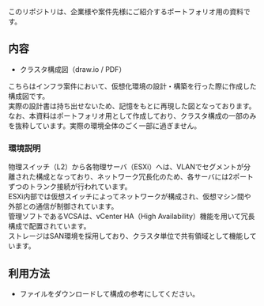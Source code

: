 このリポジトリは、企業様や案件先様にご紹介するポートフォリオ用の資料です。

## 内容

- クラスタ構成図（draw.io / PDF）

こちらはインフラ案件において、仮想化環境の設計・構築を行った際に作成した構成図です。  
実際の設計書は持ち出せないため、記憶をもとに再現した図となっております。  
なお、本資料はポートフォリオ用として作成しており、クラスタ構成の一部のみを抜粋しています。実際の環境全体のごく一部に過ぎません。

### 環境説明

物理スイッチ（L2）から各物理サーバ（ESXi）へは、VLANでセグメントが分離された構成となっており、ネットワーク冗長化のため、各サーバには2ポートずつのトランク接続が行われています。  
ESXi内部では仮想スイッチによってネットワークが構成され、仮想マシン間や外部との通信が制御されています。  
管理ソフトであるVCSAは、vCenter HA（High Availability）機能を用いて冗長構成で配置されています。  
ストレージはSAN環境を採用しており、クラスタ単位で共有領域として機能しています。

## 利用方法

- ファイルをダウンロードして構成の参考にしてください。
